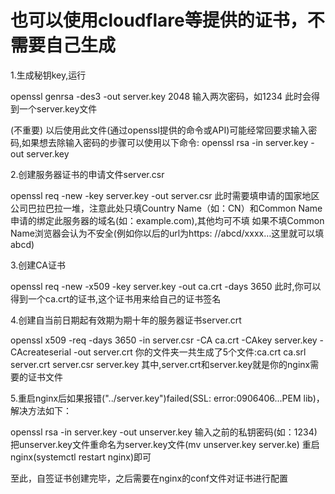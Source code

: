 # 也可以使用cloudflare等提供的证书，不需要自己生成

1.生成秘钥key,运行

openssl genrsa -des3 -out server.key 2048
输入两次密码，如1234
此时会得到一个server.key文件

   (不重要)
   以后使用此文件(通过openssl提供的命令或API)可能经常回要求输入密码,如果想去除输入密码的步骤可以使用以下命令:
   openssl rsa -in server.key -out server.key


2.创建服务器证书的申请文件server.csr

openssl req -new -key server.key -out server.csr
此时需要填申请的国家地区公司巴拉巴拉一堆，注意此处只填Country Name（如：CN）和Common Name申请的绑定此服务器的域名(如：example.com),其他均可不填
如果不填Common Name浏览器会认为不安全(例如你以后的url为https: //abcd/xxxx…这里就可以填abcd)


3.创建CA证书

openssl req -new -x509 -key server.key -out ca.crt -days 3650
此时,你可以得到一个ca.crt的证书,这个证书用来给自己的证书签名


4.创建自当前日期起有效期为期十年的服务器证书server.crt

openssl x509 -req -days 3650 -in server.csr -CA ca.crt -CAkey server.key -CAcreateserial -out server.crt
你的文件夹一共生成了5个文件:ca.crt   ca.srl   server.crt   server.csr   server.key
其中,server.crt和server.key就是你的nginx需要的证书文件


5.重启nginx后如果报错("../server.key")failed(SSL: error:0906406...PEM lib)，解决方法如下：

openssl rsa -in server.key -out unserver.key
输入之前的私钥密码(如：1234)
把unserver.key文件重命名为server.key文件(mv unserver.key server.ke)
重启nginx(systemctl restart nginx)即可


至此，自签证书创建完毕，之后需要在nginx的conf文件对证书进行配置

